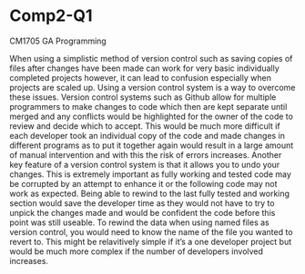 # Comp2-Q1
CM1705 GA Programming

When using a simplistic method of version control such as saving copies of files after changes have been made can work for very basic individually completed projects however, it can lead to confusion especially when projects are scaled up. Using a version control system is a way to overcome these issues. 
Version control systems such as Github allow for multiple programmers to make changes to code which then are kept separate until merged and any conflicts would be highlighted for the owner of the code to review and decide which to accept. This would be much more difficult if each developer took an individual copy of the code and made changes in different programs as to put it together again would result in a large amount of manual intervention and with this the risk of errors increases. 
Another key feature of a version control system is that it allows you to undo your changes. This is extremely important as fully working and tested code may be corrupted by an attempt to enhance it or the following code may not work as expected. Being able to rewind to the last fully tested and working section would save the developer time as they would not have to try to unpick the changes made and would be confident the code before this point was still useable.  To rewind the data when using named files as version control, you would need to know the name of the file you wanted to revert to. This might be relavitively simple if it’s a one developer project but would be much more complex if the number of developers involved increases. 
